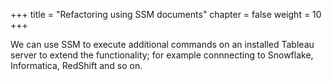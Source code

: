 +++
title = "Refactoring using SSM documents"
chapter = false
weight = 10
+++

We can use SSM to execute additional commands on an installed Tableau server to extend the functionality; for example connnecting to Snowflake, Informatica, RedShift and so on.